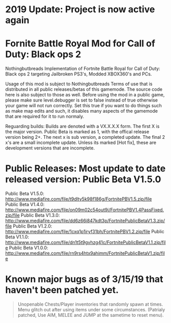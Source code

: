 # 2019 Update: Project is now active again

# Fornite Battle Royal Mod for Call of Duty: Black ops 2
Nothingbutbreads Implementation of Fortnite Battle Royal for Call of Duty: Black ops 2 targeting Jailbroken PS3's, Modded XBOX360's and PCs.

Usage of this mod is subject to Nothingbutbreads Terms of use that is distributed in all public releases/betas of this gamemode. The source code here is also subject to those as well. Before using the mod in a public game, please make sure level.debugger is set to false instead of true otherwise your game will not run correctly. Set this true if you want to do things such as make map edits and such, it disables many aspects of the gamemode that are required for it to run normaly.

Reguarding builds: Builds are denoted with a VX.X.X.X form. The first X is the major version. Public Beta is marked as 1, with the offical release version being 2+. The next x is sub version, a completed update. The final 2 x's are a small incomplete update. Unless its marked [Hot fix], these are development versions that are incomplete.
# Public Releases: Most update to date released version: Public Beta V1.5.0
Public Beta V1.5.0: http://www.mediafire.com/file/t9dlty5k98f186g/FortnitePBV1.5.zip/file
Public Beta V1.4.0: http://www.mediafire.com/file/on09m02c54out9i/FortnitePBV1.4PassFixed.zip/file
Public Beta V1.3.0: http://www.mediafire.com/file/dd6z66i847kdt3p/FortnitePublicBetaV1.3.zip/file
Public Beta V1.2.0: http://www.mediafire.com/file/1cxq1p1iryf31bh/FortnitePBV1.2.zip/file
Public Beta V1.1.0: http://www.mediafire.com/file/dn1t5t9gvhzg41c/FortnitePublicBetaV1.1.zip/file
Public Beta V1.0.0: http://www.mediafire.com/file/rn9rs4htx9ahimm/FortnitePublicBetaV1.zip/file

# Known major bugs as of 3/15/19 that haven't been patched yet.
> Unopenable Chests/Player inventories that randomly spawn at times. 
> Menu glitch out after using items under some circumstances. (Patrialy patched, Use AIM, MELEE and JUMP at the sametime to reset menu).
